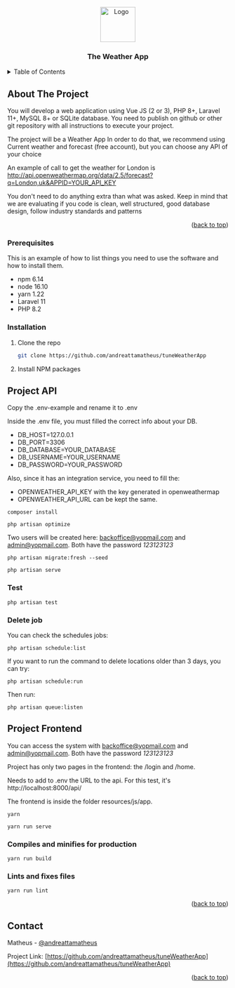<!-- PROJECT LOGO -->
<br />
<div align="center">
  <a href="https://github.com/andreattamatheus/the-todo-app">
    <img src="https://photos5.appleinsider.com/gallery/51141-100995-IMG_2163-xl.jpg" alt="Logo" width="80" height="80">
  </a>

  <h3 align="center">The Weather App</h3>
</div>

<!-- TABLE OF CONTENTS -->
<details>
  <summary>Table of Contents</summary>
  <ol>
    <li>
      <a href="#about-the-project">About The Project</a>
      <ul>
        <li><a href="#built-with">Built With</a></li>
      </ul>
    </li>
    <li>
      <a href="#getting-started">Getting Started</a>
      <ul>
        <li><a href="#prerequisites">Prerequisites</a></li>
        <li><a href="#installation">Installation</a></li>
      </ul>
    </li>
    <li><a href="#usage">Usage</a></li>
    <li><a href="#roadmap">Roadmap</a></li>
    <li><a href="#contact">Contact</a></li>
  </ol>
</details>

<!-- ABOUT THE PROJECT -->

## About The Project

You will develop a web application using Vue JS (2 or 3), PHP 8+, Laravel 11+, MySQL 8+ or SQLite database. You need to publish on github or other git repository with all instructions to execute your project.

The project will be a Weather App In order to do that, we recommend using Current weather and forecast (free account), but you can choose any API of your choice

An example of call to get the weather for London is http://api.openweathermap.org/data/2.5/forecast?q=London,uk&APPID=YOUR_API_KEY

You don't need to do anything extra than what was asked. Keep in mind that we are evaluating if you code is clean, well structured, good database design, follow industry standards and patterns

<p align="right">(<a href="#readme-top">back to top</a>)</p>

### Prerequisites

This is an example of how to list things you need to use the software and how to install them.

-   npm 6.14
-   node 16.10
-   yarn 1.22
-   Laravel 11
-   PHP 8.2

### Installation

1. Clone the repo
    ```sh
    git clone https://github.com/andreattamatheus/tuneWeatherApp
    ```
2. Install NPM packages

## Project API

Copy the .env-example and rename it to .env

Inside the .env file, you must filled the correct info about your DB.

-   DB_HOST=127.0.0.1
-   DB_PORT=3306
-   DB_DATABASE=YOUR_DATABASE
-   DB_USERNAME=YOUR_USERNAME
-   DB_PASSWORD=YOUR_PASSWORD

Also, since it has an integration service, you need to fill the:

-   OPENWEATHER_API_KEY with the key generated in openweathermap
-   OPENWEATHER_API_URL can be kept the same.

```
composer install
```

```
php artisan optimize
```

Two users will be created here: backoffice@yopmail.com and admin@yopmail.com. Both have the password _123123123_

```
php artisan migrate:fresh --seed
```

```
php artisan serve
```

### Test

```
php artisan test
```

### Delete job

You can check the schedules jobs:

```
php artisan schedule:list
```

If you want to run the command to delete locations older than 3 days, you can try:

```
php artisan schedule:run
```

Then run:

```
php artisan queue:listen
```

## Project Frontend

You can access the system with backoffice@yopmail.com and admin@yopmail.com. Both have the password _123123123_

Project has only two pages in the frontend: the /login and /home.

Needs to add to .env the URL to the api. For this test, it's http://localhost:8000/api/

The frontend is inside the folder resources/js/app.

```
yarn
```

```
yarn run serve
```

### Compiles and minifies for production

```
yarn run build
```

### Lints and fixes files

```
yarn run lint
```

<p align="right">(<a href="#readme-top">back to top</a>)</p>

## Contact

Matheus - [@andreattamatheus](https://github.com/andreattamatheus)

Project Link: [https://github.com/andreattamatheus/tuneWeatherApp](https://github.com/andreattamatheus/tuneWeatherApp)

<p align="right">(<a href="#readme-top">back to top</a>)</p>

<!-- MARKDOWN LINKS & IMAGES -->
<!-- https://www.markdownguide.org/basic-syntax/#reference-style-links -->

[contributors-shield]: https://img.shields.io/github/contributors/andreattamatheus/the-todo-app.svg?style=for-the-badge
[contributors-url]: https://github.com/andreattamatheus/the-todo-app/graphs/contributors
[forks-shield]: https://img.shields.io/github/forks/andreattamatheus/the-todo-app.svg?style=for-the-badge
[forks-url]: https://github.com/andreattamatheus/the-todo-app/network/members
[stars-shield]: https://img.shields.io/github/stars/andreattamatheus/the-todo-app.svg?style=for-the-badge
[stars-url]: https://github.com/andreattamatheus/the-todo-app/stargazers
[issues-shield]: https://img.shields.io/github/issues/andreattamatheus/the-todo-app.svg?style=for-the-badge
[issues-url]: https://github.com/andreattamatheus/the-todo-app/issues
[license-shield]: https://img.shields.io/github/license/andreattamatheus/the-todo-app.svg?style=for-the-badge
[license-url]: https://github.com/andreattamatheus/the-todo-app/blob/master/LICENSE.txt
[linkedin-shield]: https://img.shields.io/badge/-LinkedIn-black.svg?style=for-the-badge&logo=linkedin&colorB=555
[linkedin-url]: https://linkedin.com/in/othneildrew
[product-screenshot]: images/screenshot.png
[Next.js]: https://img.shields.io/badge/next.js-000000?style=for-the-badge&logo=nextdotjs&logoColor=white
[Next-url]: https://nextjs.org/
[React.js]: https://img.shields.io/badge/React-20232A?style=for-the-badge&logo=react&logoColor=61DAFB
[React-url]: https://reactjs.org/
[Vue.js]: https://img.shields.io/badge/Vue.js-35495E?style=for-the-badge&logo=vuedotjs&logoColor=4FC08D
[Vue-url]: https://vuejs.org/
[Angular.io]: https://img.shields.io/badge/Angular-DD0031?style=for-the-badge&logo=angular&logoColor=white
[Angular-url]: https://angular.io/
[Svelte.dev]: https://img.shields.io/badge/Svelte-4A4A55?style=for-the-badge&logo=svelte&logoColor=FF3E00
[Svelte-url]: https://svelte.dev/
[Laravel.com]: https://img.shields.io/badge/Laravel-FF2D20?style=for-the-badge&logo=laravel&logoColor=white
[Laravel-url]: https://laravel.com
[Bootstrap.com]: https://img.shields.io/badge/Bootstrap-563D7C?style=for-the-badge&logo=bootstrap&logoColor=white
[Bootstrap-url]: https://getbootstrap.com
[JQuery.com]: https://img.shields.io/badge/jQuery-0769AD?style=for-the-badge&logo=jquery&logoColor=white
[JQuery-url]: https://jquery.com
